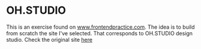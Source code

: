 # OH.STUDIO
This is an exercise found on www.frontendpractice.com. The idea is to build from scratch the site I've selected. That corresponds to OH.STUDIO design studio. Check the original site [here](https://oh.studio/)
